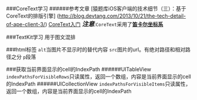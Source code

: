 ###CoreText学习
######参考文章
[猿题库iOS客户端的技术细节（三）：基于CoreText的排版引擎]
(http://blog.devtang.com/2013/10/21/the-tech-detail-of-ape-client-3/)
[CoreText入门](http://www.jianshu.com/p/dacb99506bb9)
***<big>注意</big>***:`CoreText`采用了[**笛卡尔坐标系**](http://baike.baidu.com/link?url=pjCeqNFvMzSONMEroXGmg2HGENBa-pgzSmN6T9ogOOodjQ1UZPadwIUJ-h8TY8welKhP9dodOd2jrUnVX3TgTqN5IeJ2wu1LSnbCl8CSskhlCDEDlw9DtUJBCHtzqlPsvim0VWQlUFq_SwfFSyjiHq)

###TextKit学习
用于图文混排

###html标签
`alt`当图片不显示时的替代内容
`src`图片的url。有绝对路径和相对路径之分
`p`段落

###获取当前界面显示的cell的IndexPath
######UITableView
`indexPathsForVisibleRows`只读属性，返回一个数组，内容是当前界面显示的cell的IndexPath
######UICollectionView
`indexPathsForVisibleItems`只读属性，返回一个数组，内容是当前界面显示的cell的IndexPath
